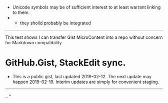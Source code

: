 * Unicode symbols may be of sufficient interest to at least warrant linking to them.  
* * they shoild probably be integrated

<hr>

This test shows I can transfer Gist MicroContent into a repo without concern for Markdown compatibility.


# GitHub.Gist, StackEdit sync.
- This is a public gist, last updated 2019-02-12.  The next update may happen 2019-02-19.  Interim updates are simply for convenient staging.

<hr>
..
^
